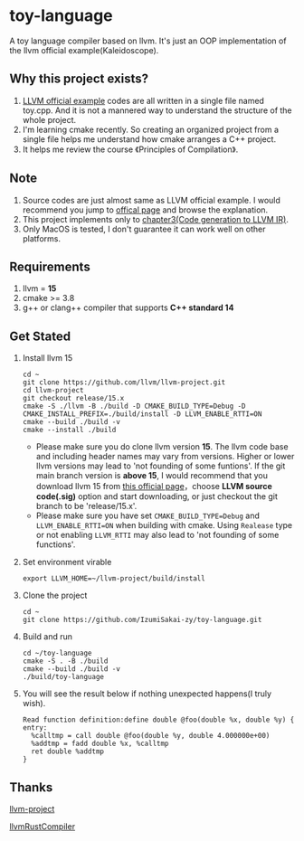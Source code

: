 # toy-language
A toy language compiler based on llvm. It's just an OOP implementation of the llvm official example(Kaleidoscope).



## Why this project exists?

1. [LLVM official example](https://llvm.org/docs/tutorial/MyFirstLanguageFrontend/) codes are all written in a single file named toy.cpp. And it is not a mannered way to understand the structure of the whole project.
2. I'm learning cmake recently. So creating an organized project from a single file helps me understand how cmake arranges a C++ project.
3. It helps me review the course 《Principles of  Compilation》.

## Note

1. Source codes are just almost same as LLVM official example. I would recommend you jump to [offical page](https://llvm.org/docs/tutorial/MyFirstLanguageFrontend/) and browse the explanation.
2. This project implements only to [chapter3(Code generation to LLVM IR)](https://llvm.org/docs/tutorial/MyFirstLanguageFrontend/LangImpl03.html).
3. Only MacOS is tested, I don't guarantee it can work well on other platforms.

## Requirements

1. llvm = **15**
2. cmake >= 3.8
3. g++ or clang++ compiler that supports **C++ standard 14**

## Get Stated

1. Install llvm 15

   ```shell
   cd ~
   git clone https://github.com/llvm/llvm-project.git
   cd llvm-project
   git checkout release/15.x
   cmake -S ./llvm -B ./build -D CMAKE_BUILD_TYPE=Debug -D CMAKE_INSTALL_PREFIX=./build/install -D LLVM_ENABLE_RTTI=ON
   cmake --build ./build -v
   cmake --install ./build
   ```

   * Please make sure you do clone llvm version **15**. The llvm code base and including header names may vary from versions. Higher or lower llvm versions may lead to 'not founding of some funtions'. If the git main branch version is **above 15**, I would recommend that you download llvm 15 from [this official page](https://releases.llvm.org/download.html)，choose **LLVM source code(.sig)** option and start downloading, or just checkout the git branch to be 'release/15.x'.
   * Please make sure you have set `CMAKE_BUILD_TYPE=Debug` and `LLVM_ENABLE_RTTI=ON` when building with cmake. Using `Realease` type or not enabling `LLVM_RTTI` may also lead to 'not founding of some functions'.

3. Set environment virable

   ```shell
   export LLVM_HOME=~/llvm-project/build/install
   ```

4. Clone the project

   ```shell
   cd ~
   git clone https://github.com/IzumiSakai-zy/toy-language.git
   ```

5. Build and run 

   ```shell
   cd ~/toy-language
   cmake -S . -B ./build
   cmake --build ./build -v
   ./build/toy-language
   ```

6. You will see the result below if nothing unexpected happens(I truly wish).

   ```shell
   Read function definition:define double @foo(double %x, double %y) {
   entry:
     %calltmp = call double @foo(double %y, double 4.000000e+00)
     %addtmp = fadd double %x, %calltmp
     ret double %addtmp
   }
   ```

   

## Thanks

[llvm-project](https://github.com/llvm/llvm-project)

[llvmRustCompiler](https://github.com/G-H-Li/llvmRustCompiler)

